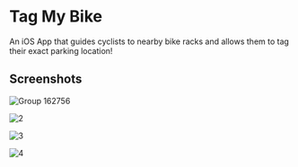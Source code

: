 # Tag My Bike

An iOS App that guides cyclists to nearby bike racks and allows them to tag their exact parking location!

## Screenshots

![Group 162756](https://github.com/yanisad/tagmybike/assets/143276209/3bd02a17-039a-48a4-8688-016a6ddc84c1)

![2](https://github.com/yanisad/tagmybike/assets/143276209/04aa9346-05d2-4ba3-8603-137adb1936e1)

![3](https://github.com/yanisad/tagmybike/assets/143276209/7b2ef7b6-ae40-4f4c-910e-e762153c04cd)

![4](https://github.com/yanisad/tagmybike/assets/143276209/09d4ad64-2587-4b3d-b61d-2c554d799cf0)
